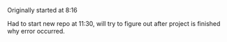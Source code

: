 Originally started at 8:16

Had to start new repo at 11:30, will try to figure out after project is finished why error occurred.